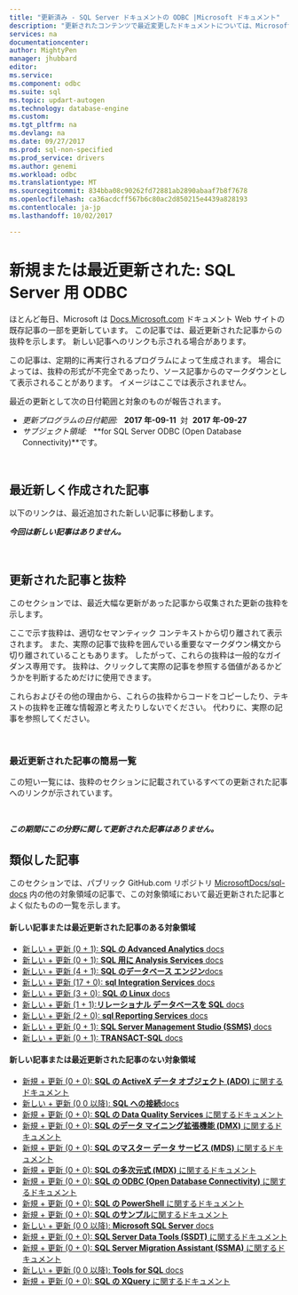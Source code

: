 ```yaml
---
title: "更新済み - SQL Server ドキュメントの ODBC |Microsoft ドキュメント"
description: "更新されたコンテンツで最近変更したドキュメントについては、Microsoft SQL Server 用 ODBC (Open Database Connectivity) 用のスニペットを表示します。"
services: na
documentationcenter: 
author: MightyPen
manager: jhubbard
editor: 
ms.service: 
ms.component: odbc
ms.suite: sql
ms.topic: updart-autogen
ms.technology: database-engine
ms.custom: 
ms.tgt_pltfrm: na
ms.devlang: na
ms.date: 09/27/2017
ms.prod: sql-non-specified
ms.prod_service: drivers
ms.author: genemi
ms.workload: odbc
ms.translationtype: MT
ms.sourcegitcommit: 834bba08c90262fd72881ab2890abaaf7b8f7678
ms.openlocfilehash: ca36acdcff567b6c80ac2d850215e4439a828193
ms.contentlocale: ja-jp
ms.lasthandoff: 10/02/2017

---
```

# <a name="new-and-recently-updated-odbc-for-sql-server"></a>新規または最近更新された: SQL Server 用 ODBC



ほとんど毎日、Microsoft は [Docs.Microsoft.com](http://docs.microsoft.com/) ドキュメント Web サイトの既存記事の一部を更新しています。 この記事では、最近更新された記事からの抜粋を示します。 新しい記事へのリンクも示される場合があります。

この記事は、定期的に再実行されるプログラムによって生成されます。 場合によっては、抜粋の形式が不完全であったり、ソース記事からのマークダウンとして表示されることがあります。 イメージはここでは表示されません。

最近の更新として次の日付範囲と対象のものが報告されます。



- *更新プログラムの日付範囲:* &nbsp; **2017 年-09-11** &nbsp;対&nbsp; **2017 年-09-27**
- *サブジェクト領域:* &nbsp; **for SQL Server ODBC (Open Database Connectivity)**です。




&nbsp;

## <a name="new-articles-created-recently"></a>最近新しく作成された記事

以下のリンクは、最近追加された新しい記事に移動します。


***今回は新しい記事はありません。***



&nbsp;

## <a name="updated-articles-with-excerpts"></a>更新された記事と抜粋

このセクションでは、最近大幅な更新があった記事から収集された更新の抜粋を示します。

ここで示す抜粋は、適切なセマンティック コンテキストから切り離されて表示されます。 また、実際の記事で抜粋を囲んでいる重要なマークダウン構文から切り離されていることもあります。 したがって、これらの抜粋は一般的なガイダンス専用です。 抜粋は、クリックして実際の記事を参照する価値があるかどうかを判断するためだけに使用できます。

これらおよびその他の理由から、これらの抜粋からコードをコピーしたり、テキストの抜粋を正確な情報源と考えたりしないでください。 代わりに、実際の記事を参照してください。





&nbsp;

<a name="compactupdatedlist"/>

### <a name="compact-list-of-articles-updated-recently"></a>最近更新された記事の簡易一覧

この短い一覧には、抜粋のセクションに記載されているすべての更新された記事へのリンクが示されています。





&nbsp;

***この期間にこの分野に関して更新された記事はありません。***






## <a name="similar-articles"></a>類似した記事

<!--  HOW TO:
    Refresh this file's line items with the latest 'Count-in-Similars*' content.
    Then run Run-533-*.BAT
-->

このセクションでは、パブリック GitHub.com リポジトリ [MicrosoftDocs/sql-docs](https://github.com/MicrosoftDocs/sql-docs/) 内の他の対象領域の記事で、この対象領域において最近更新された記事とよく似たものの一覧を示します。

#### <a name="subject-areas-which-do-have-new-or-recently-updated-articles"></a>新しい記事または最近更新された記事のある対象領域

- [新しい + 更新 (0 + 1): **SQL の Advanced Analytics** docs](../advanced-analytics/new-updated-advanced-analytics.md)
- [新しい + 更新 (0 + 1): **SQL 用に Analysis Services** docs](../analysis-services/new-updated-analysis-services.md)
- [新しい + 更新 (4 + 1): **SQL のデータベース エンジン**docs](../database-engine/new-updated-database-engine.md)
- [新しい + 更新 (17 + 0): **sql Integration Services** docs](../integration-services/new-updated-integration-services.md)
- [新しい + 更新 (3 + 0): **SQL の Linux** docs](../linux/new-updated-linux.md)
- [新しい + 更新 (1 + 1):**リレーショナル データベースを SQL** docs](../relational-databases/new-updated-relational-databases.md)
- [新しい + 更新 (2 + 0): **sql Reporting Services** docs](../reporting-services/new-updated-reporting-services.md)
- [新しい + 更新 (0 + 1): **SQL Server Management Studio (SSMS)** docs](../ssms/new-updated-ssms.md)
- [新しい + 更新 (0 + 1): **TRANSACT-SQL** docs](../t-sql/new-updated-t-sql.md)

#### <a name="subject-areas-which-have-no-new-or-recently-updated-articles"></a>新しい記事または最近更新された記事のない対象領域

- [新規 + 更新 (0 + 0): **SQL の ActiveX データ オブジェクト (ADO)** に関するドキュメント](../ado/new-updated-ado.md)
- [新しい + 更新 (0 0 以降): **SQL への接続**docs](../connect/new-updated-connect.md)
- [新規 + 更新 (0 + 0): **SQL の Data Quality Services** に関するドキュメント](../data-quality-services/new-updated-data-quality-services.md)
- [新規 + 更新 (0 + 0): **SQL のデータ マイニング拡張機能 (DMX)** に関するドキュメント](../dmx/new-updated-dmx.md)
- [新規 + 更新 (0 + 0): **SQL のマスター データ サービス (MDS)** に関するドキュメント](../master-data-services/new-updated-master-data-services.md)
- [新規 + 更新 (0 + 0): **SQL の多次元式 (MDX)** に関するドキュメント](../mdx/new-updated-mdx.md)
- [新規 + 更新 (0 + 0): **SQL の ODBC (Open Database Connectivity)** に関するドキュメント](../odbc/new-updated-odbc.md)
- [新規 + 更新 (0 + 0): **SQL の PowerShell** に関するドキュメント](../powershell/new-updated-powershell.md)
- [新規 + 更新 (0 + 0): **SQL のサンプル**に関するドキュメント](../sample/new-updated-sample.md)
- [新しい + 更新 (0 0 以降): **Microsoft SQL Server** docs](../sql-server/new-updated-sql-server.md)
- [新規 + 更新 (0 + 0): **SQL Server Data Tools (SSDT)** に関するドキュメント](../ssdt/new-updated-ssdt.md)
- [新規 + 更新 (0 + 0): **SQL Server Migration Assistant (SSMA)** に関するドキュメント](../ssma/new-updated-ssma.md)
- [新しい + 更新 (0 0 以降): **Tools for SQL** docs](../tools/new-updated-tools.md)
- [新規 + 更新 (0 + 0): **SQL の XQuery** に関するドキュメント](../xquery/new-updated-xquery.md)



